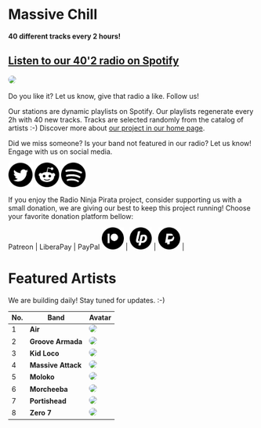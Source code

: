 # Massive Chill

**40 different tracks every 2 hours!**


## [Listen to our 40'2 radio on Spotify](https://open.spotify.com/playlist/7gtdr5g74gPGSzlZs61O2c?si=nvits_x5RhiIw2KfB6ta_w)

<a href="https://open.spotify.com/playlist/7gtdr5g74gPGSzlZs61O2c?si=nvits_x5RhiIw2KfB6ta_w" target="_blank"><img src="https://mosaic.scdn.co/640/ab67616d0000b2735e7808172c74ff40a8f08349ab67616d0000b273b7c7c10ef47370338bc95628ab67616d0000b273d91ef8989104e108c4250397ab67616d0000b273ebc6455b3ba773abc40119c0" height="300" width="auto" style="border-radius:50%"></a>

Do you like it? Let us know, give that radio a like. Follow us!


Our stations are dynamic playlists on Spotify. Our playlists regenerate every 2h with 40 new tracks. Tracks are selected randomly from the catalog of artists :-) Discover more about [our project in our home page](https://radioninjapirata.github.io).

Did we miss someone? Is your band not featured in our radio? Let us know! Engage with us on social media.

<p>
    <a href="https://twitter.com/RNinjaPirata" target="_blank"><img src="assets/twitter_button.png" alt="twitter" height="50" width="50" /></a>
    <a href="https://www.reddit.com/r/RadioNinjaPirata/" target="_blank"><img src="assets/reddit_button.png" alt="reddit" height="50" width="50" /></a>
    <a href="https://open.spotify.com/user/pagbz485dhfowwiza5wc9cwh8?si=XVuH5a3NQ8Ohft-yPC5XBA" target="_blank"><img src="assets/spotify_button.png" alt="spotify" height="50" width="50" /></a>
</p>


If you enjoy the Radio Ninja Pirata project, consider supporting us with a small donation, we are giving our best to keep this project running! Choose your favorite donation platform bellow:

 Patreon | LiberaPay | PayPal
<a href="https://www.patreon.com/radioninjapirata" target="_blank"><img src="assets/patreon_black_logo_500x500.png" alt="patreon" height="45" width="45" /></a> | <a href="https://liberapay.com/RadioNinjaPirata/donate" target="_blank"><img src="assets/liberapay_logo_500x500.png" alt="liberapay" height="45" width="45" /></a> | <a href="https://www.paypal.com/cgi-bin/webscr?cmd=_s-xclick&hosted_button_id=TWGZ3KKDLEDUE&source=url" target="_blank"><img src="assets/paypal_black_logo_500x500.png" alt="paypal" height="45" width="45" /></a> |


# Featured Artists

We are building daily! Stay tuned for updates. :-)

No. | Band | Avatar
--- | ---- | ------
1 | **Air** | <a href="https://open.spotify.com/artist/1P6U1dCeHxPui5pIrGmndZ" target="_blank"><img src="https://i.scdn.co/image/f54692cd46cf35bf425f0e2bba5e002b7928a661" height="100" width="auto" style="border-radius:50%"></a>
2 | **Groove Armada** | <a href="https://open.spotify.com/artist/67tgMwUfnmqzYsNAtnP6YJ" target="_blank"><img src="https://i.scdn.co/image/9810e9308701421863c4ddb1723db862b2cf1e30" height="100" width="auto" style="border-radius:50%"></a>
3 | **Kid Loco** | <a href="https://open.spotify.com/artist/1ViF5mdcW7pEn7md71YjOL" target="_blank"><img src="https://i.scdn.co/image/70b99fd7ceab05168bc8dcc7b11152bb0ed1b552" height="100" width="auto" style="border-radius:50%"></a>
4 | **Massive Attack** | <a href="https://open.spotify.com/artist/6FXMGgJwohJLUSr5nVlf9X" target="_blank"><img src="https://i.scdn.co/image/0d6b7677f8291c5158bdace8a6e027880c527c2a" height="100" width="auto" style="border-radius:50%"></a>
5 | **Moloko** | <a href="https://open.spotify.com/artist/4aaBjq7VqqQvpSF69GglvO" target="_blank"><img src="https://i.scdn.co/image/800253832557446667007d8d3c389a4e6d878de9" height="100" width="auto" style="border-radius:50%"></a>
6 | **Morcheeba** | <a href="https://open.spotify.com/artist/6bWxFw65IEJzBYjx3SxUXd" target="_blank"><img src="https://i.scdn.co/image/3dc9531ee88f64168fb27ac406b60df140e823ce" height="100" width="auto" style="border-radius:50%"></a>
7 | **Portishead** | <a href="https://open.spotify.com/artist/6liAMWkVf5LH7YR9yfFy1Y" target="_blank"><img src="https://i.scdn.co/image/333ac38e3c8ab5fcdc238cc46535a4abb802eccc" height="100" width="auto" style="border-radius:50%"></a>
8 | **Zero 7** | <a href="https://open.spotify.com/artist/14H7ag1wpQOsPPQJOD6Dqr" target="_blank"><img src="https://i.scdn.co/image/d20b43f3c249ebe0aff9fd2f6d023e8aba77d0df" height="100" width="auto" style="border-radius:50%"></a>